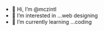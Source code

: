 - 👋 Hi, I’m @mczintl
- 👀 I’m interested in ...web designing
- 🌱 I’m currently learning ...coding


<!---
mczintl/mczintl is a ✨ special ✨ repository because its `README.md` (this file) appears on your GitHub profile.
You can click the Preview link to take a look at your changes.
--->
